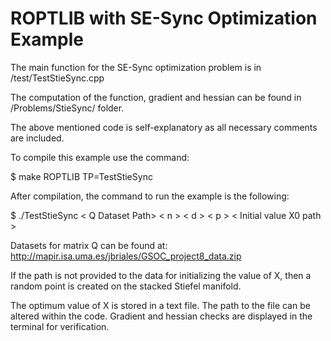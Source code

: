 # ROPTLIB with SE-Sync Optimization Example

The main function for the SE-Sync optimization problem is in /test/TestStieSync.cpp

The computation of the function, gradient and hessian can be found in /Problems/StieSync/ folder.

The above mentioned code is self-explanatory as all necessary comments are included.

To compile this example use the command:

$ make ROPTLIB TP=TestStieSync

After compilation, the command to run the example is the following:

$ ./TestStieSync < Q Dataset Path> < n > < d > < p > < Initial value X0 path >

Datasets for matrix Q can be found at: http://mapir.isa.uma.es/jbriales/GSOC_project8_data.zip 

If the path is not provided to the data for initializing the value of X, then a random point is created on the stacked Stiefel manifold.

The optimum value of X is stored in a text file. The path to the file can be altered within the code.
Gradient and hessian checks are displayed in the terminal for verification.
